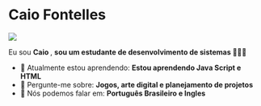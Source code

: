 # Caio Fontelles 
<img src="https://encrypted-tbn0.gstatic.com/images?q=tbn:ANd9GcSoHnFia9mkQz7yBUr8yH_znbe_7wzyv_h7VY_sxB3hRPLCdiqF" width="px">

Eu sou <strong> Caio </strong>, <strong> sou um estudante de desenvolvimento de sistemas </strong> 👨🏻‍💻 

- 🚀 Atualmente estou aprendendo: <strong> Estou aprendendo Java Script e HTML </strong> 
- 💬 Pergunte-me sobre: <strong> Jogos, arte digital e planejamento de projetos </strong>
- 📣 Nós podemos falar em: <strong> Português Brasileiro e Ingles</strong>



</div>
